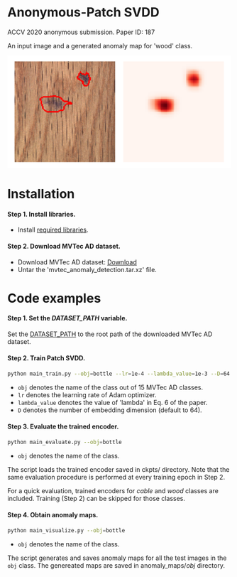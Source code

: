 # Anonymous-Patch SVDD
ACCV 2020 anonymous submission. Paper ID: 187

An input image and a generated anomaly map for 'wood' class.

![wood](anomaly_maps/wood/n001.png)
 

# Installation


#### Step 1. Install libraries.
- Install [required libraries](requirements.txt).

#### Step 2. Download MVTec AD dataset.
- Download MVTec AD dataset: [Download](https://www.mvtec.com/company/research/datasets/mvtec-ad/)
- Untar the 'mvtec_anomaly_detection.tar.xz' file.


# Code examples

#### Step 1. Set the *DATASET_PATH* variable.

Set the [DATASET_PATH](codes/mvtecad.py#L008) to the root path of the downloaded MVTec AD dataset.

#### Step 2. Train **Patch SVDD**.

```bash
python main_train.py --obj=bottle --lr=1e-4 --lambda_value=1e-3 --D=64
```

- `obj` denotes the name of the class out of 15 MVTec AD classes.
- `lr` denotes the learning rate of Adam optimizer.
- `lambda_value` denotes the value of 'lambda' in Eq. 6 of the paper.
- `D` denotes the number of embedding dimension (default to 64). 


#### Step 3. Evaluate the trained encoder.

```bash
python main_evaluate.py --obj=bottle
```

- `obj` denotes the name of the class.

The script loads the trained encoder saved in ckpts/ directory.
Note that the same evaluation procedure is performed at every training epoch in Step 2.

For a quick evaluation, trained encoders for *cable* and *wood* classes are included.
Training (Step 2) can be skipped for those classes.

#### Step 4. Obtain anomaly maps.


```bash
python main_visualize.py --obj=bottle
```

- `obj` denotes the name of the class.

The script generates and saves anomaly maps for all the test images in the `obj` class.
The genereated maps are saved in anomaly_maps/*obj* directory.
